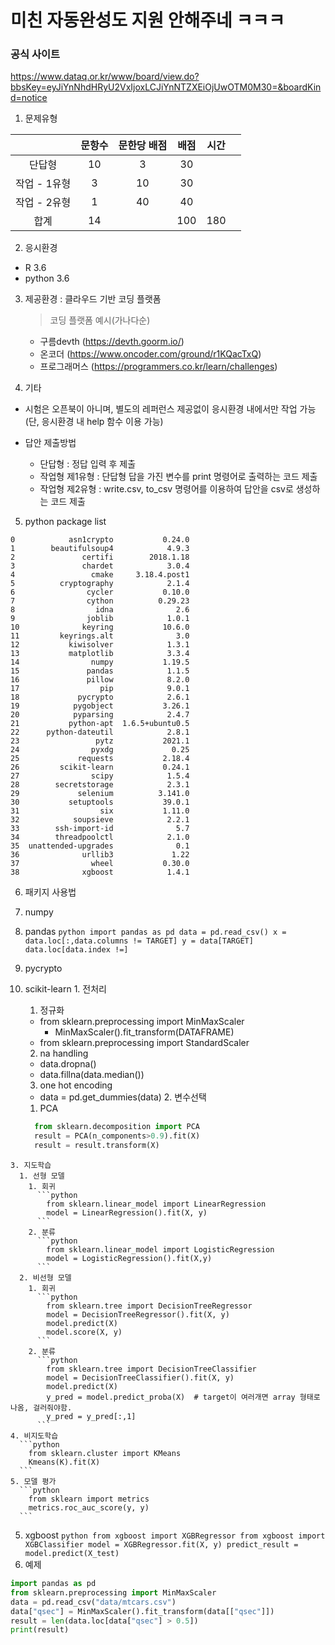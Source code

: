 # 미친 자동완성도 지원 안해주네 ㅋㅋㅋ
### 공식 사이트
https://www.dataq.or.kr/www/board/view.do?bbsKey=eyJiYnNhdHRyU2VxIjoxLCJiYnNTZXEiOjUwOTM0M30=&boardKind=notice

1. 문제유형

||문항수|문한당 배점|배점|시간||
|:--:|:--:|:--:|:--:|:--:|:--:|
|단답형|10|3|30||
|작업 - 1유형|3|10|30|
|작업 - 2유형|1|40|40|
|합계|14||100|180|

2. 응시환경
- R 3.6
- python 3.6

3. 제공환경 : 클라우드 기반 코딩 플랫폼
    >코딩 플랫폼 예시(가나다순)
    - 구름devth
    (https://devth.goorm.io/)
    - 온코더
    (https://www.oncoder.com/ground/r1KQacTxQ)
    - 프로그래머스
    (https://programmers.co.kr/learn/challenges)

4. 기타

- 시험은 오픈북이 아니며, 별도의 레퍼런스 제공없이 응시환경 내에서만 작업 가능
  (단, 응시환경 내 help 함수 이용 가능)

- 답안 제출방법
  - 단답형 : 정답 입력 후 제출
  - 작업형 제1유형 : 단답형 답을 가진 변수를 print 명령어로 출력하는 코드 제출
  - 작업형 제2유형 : write.csv, to_csv 명령어를 이용하여 답안을 csv로 생성하는 코드 제출

5. python package list
```
0            asn1crypto           0.24.0
1        beautifulsoup4            4.9.3
2               certifi        2018.1.18
3               chardet            3.0.4
4                 cmake     3.18.4.post1
5          cryptography            2.1.4
6                cycler           0.10.0
7                cython          0.29.23
8                  idna              2.6
9                joblib            1.0.1
10              keyring           10.6.0
11         keyrings.alt              3.0
12           kiwisolver            1.3.1
13           matplotlib            3.3.4
14                numpy           1.19.5
15               pandas            1.1.5
16               pillow            8.2.0
17                  pip            9.0.1
18             pycrypto            2.6.1
19            pygobject           3.26.1
20            pyparsing            2.4.7
21           python-apt  1.6.5+ubuntu0.5
22      python-dateutil            2.8.1
23                 pytz           2021.1
24                pyxdg             0.25
25             requests           2.18.4
26         scikit-learn           0.24.1
27                scipy            1.5.4
28        secretstorage            2.3.1
29             selenium          3.141.0
30           setuptools           39.0.1
31                  six           1.11.0
32            soupsieve            2.2.1
33        ssh-import-id              5.7
34        threadpoolctl            2.1.0
35  unattended-upgrades              0.1
36              urllib3             1.22
37                wheel           0.30.0
38              xgboost            1.4.1
```

6. 패키지 사용법
  1. numpy

  2. pandas
    ```python
      import pandas as pd
      data = pd.read_csv()
      x = data.loc[:,data.columns != TARGET]
      y = data[TARGET]
      data.loc[data.index !=]
    ```
  3. pycrypto
  4. scikit-learn
    1. 전처리
      1. 정규화
        - from sklearn.preprocessing import MinMaxScaler
          - MinMaxScaler().fit_transform(DATAFRAME)
        - from sklearn.preprocessing import StandardScaler
      2. na handling
        - data.dropna()
        - data.fillna(data.median())
      3. one hot encoding
        - data = pd.get_dummies(data)
    2. 변수선택
      1. PCA
        ```python
          from sklearn.decomposition import PCA
          result = PCA(n_components>0.9).fit(X)
          result = result.transform(X)
        ```
    3. 지도학습
      1. 선형 모델
        1. 회귀
          ```python
            from sklearn.linear_model import LinearRegression
            model = LinearRegression().fit(X, y)
          ```
        2. 분류
          ```python
            from sklearn.linear_model import LogisticRegression
            model = LogisticRegression().fit(X,y)
          ```
      2. 비선형 모델
        1. 회귀
          ```python
            from sklearn.tree import DecisionTreeRegressor
            model = DecisionTreeRegressor().fit(X, y)
            model.predict(X)
            model.score(X, y)
          ```
        2. 분류
          ```python
            from sklearn.tree import DecisionTreeClassifier
            model = DecisionTreeClassifier().fit(X, y)
            model.predict(X)
            y_pred = model.predict_proba(X)  # target이 여러개면 array 형태로나옴, 걸러줘야함.
            y_pred = y_pred[:,1]
          ```
    4. 비지도학습
      ```python
        from sklearn.cluster import KMeans
        Kmeans(K).fit(X)
      ```
    5. 모델 평가
      ```python
        from sklearn import metrics
        metrics.roc_auc_score(y, y)
      ```
  5. xgboost
    ```python
      from xgboost import XGBRegressor
      from xgboost import XGBClassifier
      model = XGBRegressor.fit(X, y)
      predict_result = model.predict(X_test)
    ```
7. 예제
```python
import pandas as pd
from sklearn.preprocessing import MinMaxScaler
data = pd.read_csv("data/mtcars.csv")
data["qsec"] = MinMaxScaler().fit_transform(data[["qsec"]])
result = len(data.loc[data["qsec"] > 0.5])
print(result)


```